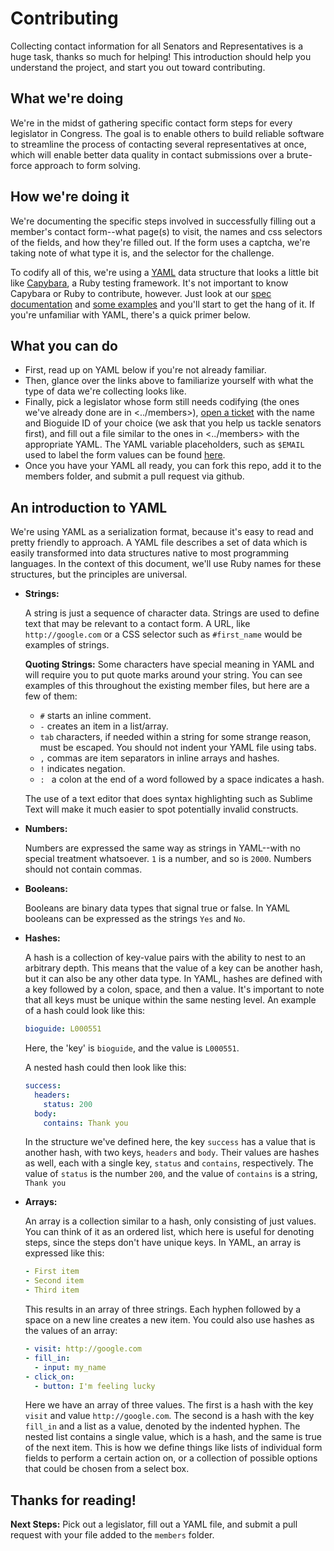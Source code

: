# Contributing

Collecting contact information for all Senators and Representatives is a huge task, thanks so much for helping! This introduction should help you understand the project, and start you out toward contributing.

## What we're doing

We're in the midst of gathering specific contact form steps for every legislator in Congress. The goal is to enable others to build reliable software to streamline the process of contacting several representatives at once, which will enable better data quality in contact submissions over a brute-force approach to form solving.

## How we're doing it

We're documenting the specific steps involved in successfully filling out a member's contact form--what page(s) to visit, the names and css selectors of the fields, and how they're filled out. If the form uses a captcha, we're taking note of what type it is, and the selector for the challenge.

To codify all of this, we're using a [YAML](http://www.yaml.org) data structure that looks a little bit like [Capybara](http://jnicklas.github.io/capybara/), a Ruby testing framework. It's not important to know Capybara or Ruby to contribute, however. Just look at our [spec documentation](../documentation/schema.md) and [some examples](../members) and you'll start to get the hang of it. If you're unfamiliar with YAML, there's a quick primer below.

## What you can do

- First, read up on YAML below if you're not already familiar.
- Then, glance over the links above to familiarize yourself with what the type of data we're collecting looks like.
- Finally, pick a legislator whose form still needs codifying (the ones we've already done are in <../members>), [open a ticket](https://github.com/unitedstates/congress-contact/issues/new) with the name and Bioguide ID of your choice (we ask that you help us tackle senators first), and fill out a file similar to the ones in <../members> with the appropriate YAML. The YAML variable placeholders, such as  `$EMAIL` used to label the form values can be found [here](https://github.com/unitedstates/contact-congress/blob/master/support/variables.yaml).
- Once you have your YAML all ready, you can fork this repo, add it to the members folder, and submit a pull request via github.

## An introduction to YAML

We're using YAML as a serialization format, because it's easy to read and pretty friendly to approach. A YAML file describes a set of data which is easily transformed into data structures native to most programming languages. In the context of this document, we'll use Ruby names for these structures, but the principles are universal.

- **Strings:**

  A string is just a sequence of character data. Strings are used to define text that may be relevant to a contact form. A URL, like `http://google.com` or a CSS selector such as `#first_name` would be examples of strings.
  
  **Quoting Strings:** Some characters have special meaning in YAML and will require you to put quote marks around your string. You can see examples of this throughout the existing member files, but here are a few of them:

  - `#` starts an inline comment.
  - `-` creates an item in a list/array.
  - `tab` characters, if needed within a string for some strange reason, must be escaped. You should not indent your YAML file using tabs.
  - `,` commas are item separators in inline arrays and hashes.
  - `!` indicates negation.
  - `: ` a colon at the end of a word followed by a space indicates a hash.
 
  The use of a text editor that does syntax highlighting such as Sublime Text will make it much easier to spot potentially invalid constructs.
  
- **Numbers:**
  
  Numbers are expressed the same way as strings in YAML--with no special treatment whatsoever. `1` is a number, and so is `2000`. Numbers should not contain commas.

- **Booleans:**

  Booleans are binary data types that signal true or false. In YAML booleans can be expressed as the strings `Yes` and `No`.

- **Hashes:**
  
  A hash is a collection of key-value pairs with the ability to nest to an arbitrary depth. This means that the value of a key can be another hash, but it can also be any other data type. In YAML, hashes are defined with a key followed by a colon, space, and then a value. It's important to note that all keys must be unique within the same nesting level. An example of a hash could look like this:

  ```yaml
  bioguide: L000551
  ```
  
  Here, the 'key' is `bioguide`, and the value is `L000551`.
  
  A nested hash could then look like this:
  
  ```yaml
  success:
    headers:
      status: 200
    body:
      contains: Thank you
  ```
  
  In the structure we've defined here, the key `success` has a value that is another hash, with two keys, `headers` and `body`. Their values are hashes as well, each with a single key, `status` and `contains`, respectively. The value of `status` is the number `200`, and the value of `contains` is a string, `Thank you`

- **Arrays:**

  An array is a collection similar to a hash, only consisting of just values. You can think of it as an ordered list, which here is useful for denoting steps, since the steps don't have unique keys. In YAML, an array is expressed like this:
  
  ```yaml
  - First item
  - Second item
  - Third item
  ```
  
  This results in an array of three strings. Each hyphen followed by a space on a new line creates a new item. You could also use hashes as the values of an array:
  
  ```yaml
  - visit: http://google.com
  - fill_in:
    - input: my_name
  - click_on:
    - button: I'm feeling lucky
  ```
  
  Here we have an array of three values. The first is a hash with the key `visit` and value `http://google.com`. The second is a hash with the key `fill_in` and a list as a value, denoted by the indented hyphen. The nested list contains a single value, which is a hash, and the same is true of the next item. This is how we define things like lists of individual form fields to perform a certain action on, or a collection of possible options that could be chosen from a select box.
  
## Thanks for reading!

**Next Steps:** Pick out a legislator, fill out a YAML file, and submit a pull request with your file added to the `members` folder.
